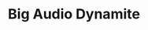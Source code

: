 ---
title: "Big Audio Dynamite"
summary: "Formed by Mick Jones after he was ousted from , he continued to develop the sound The Clash had experimented with on 'Sandinista' using breaks, dubs and the heavy use of samples. They debuted with the 1985 release 'This is Big Audio Dynamite', followed in 1986 by 'No. 10, Upping St. . They supported on their 1987 world tour. In 1988 'Tighten Up, Vol. 88' was released, followed in 1989 by 'Megatop Phoenix'. The lineup from 1984 until 1990 included , film director , , and . In 1990 Mick Jones changed the name to and the lineup was completely changed. , and left for . In 1995 Mick Jones started to use the original name again. 'F-Punk' was recorded with , , , and . With Darryl Fulstow , Bob Wond and vocalist they recorded an album 'Entering A New Ride'. However the record company refused to release it, so they distributed it via download on their website in 1997, making it one of the earliest internet-releases. In 1998 BAD was disbanded but reformed in 2011 for a series of live shows."
image: "big-audio-dynamite.jpg"
apple_music_artist_url: "https://music.apple.com/gb/artist/big-audio-dynamite/546956"
---